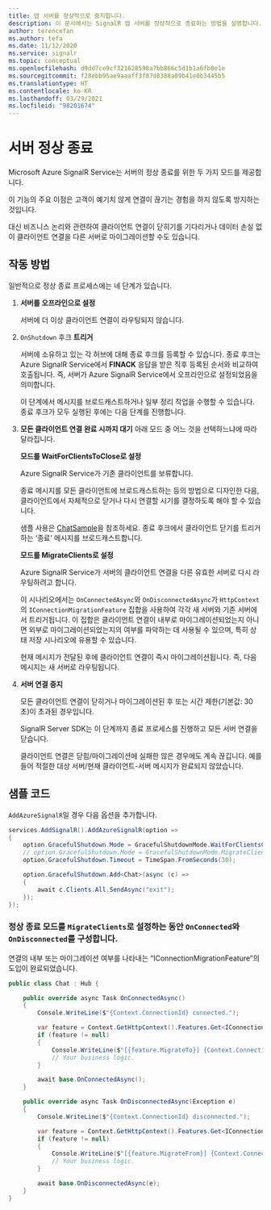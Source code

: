 ```yaml
---
title: 앱 서버를 정상적으로 중지합니다.
description: 이 문서에서는 SignalR 앱 서버를 정상적으로 종료하는 방법을 설명합니다.
author: terencefan
ms.author: tefa
ms.date: 11/12/2020
ms.service: signalr
ms.topic: conceptual
ms.openlocfilehash: d9dd7ce9cf321628598a7bb866c5d1b1a6fb0e1e
ms.sourcegitcommit: f28ebb95ae9aaaff3f87d8388a09b41e0b3445b5
ms.translationtype: HT
ms.contentlocale: ko-KR
ms.lasthandoff: 03/29/2021
ms.locfileid: "98201674"
---
```

# <a name="server-graceful-shutdown"></a>서버 정상 종료
Microsoft Azure SignalR Service는 서버의 정상 종료를 위한 두 가지 모드를 제공합니다. 

이 기능의 주요 이점은 고객이 예기치 않게 연결이 끊기는 경험을 하지 않도록 방지하는 것입니다. 

대신 비즈니스 논리와 관련하여 클라이언트 연결이 닫히기를 기다리거나 데이터 손실 없이 클라이언트 연결을 다른 서버로 마이그레이션할 수도 있습니다. 

## <a name="how-it-works"></a>작동 방법

일반적으로 정상 종료 프로세스에는 네 단계가 있습니다.

1. **서버를 오프라인으로 설정**

    서버에 더 이상 클라이언트 연결이 라우팅되지 않습니다.

2. `OnShutdown` 후크 **트리거**

    서버에 소유하고 있는 각 허브에 대해 종료 후크를 등록할 수 있습니다.
    종료 후크는 Azure SignalR Service에서 **FINACK** 응답을 받은 직후 등록된 순서와 비교하여 호출됩니다. 즉, 서버가 Azure SignalR Service에서 오프라인으로 설정되었음을 의미합니다.

    이 단계에서 메시지를 브로드캐스트하거나 일부 정리 작업을 수행할 수 있습니다. 종료 후크가 모두 실행된 후에는 다음 단계를 진행합니다.

3. **모든 클라이언트 연결 완료 시까지 대기** 아래 모드 중 어느 것을 선택하느냐에 따라 달라집니다.

    **모드를 WaitForClientsToClose로 설정**

    Azure SignalR Service가 기존 클라이언트를 보류합니다.

    종료 메시지를 모든 클라이언트에 브로드캐스트하는 등의 방법으로 디자인한 다음, 클라이언트에서 자체적으로 닫거나 다시 연결할 시기를 결정하도록 해야 할 수 있습니다.

    샘플 사용은 [ChatSample](https://github.com/Azure/azure-signalr/tree/dev/samples/ChatSample)을 참조하세요. 종료 후크에서 클라이언트 닫기를 트리거하는 ‘종료’ 메시지를 브로드캐스트합니다.

    **모드를 MigrateClients로 설정**

    Azure SignalR Service가 서버의 클라이언트 연결을 다른 유효한 서버로 다시 라우팅하려고 합니다. 
    
    이 시나리오에서는 `OnConnectedAsync`와 `OnDisconnectedAsync`가 `HttpContext`의 `IConnectionMigrationFeature` 집합을 사용하여 각각 새 서버와 기존 서버에서 트리거됩니다. 이 집합은 클라이언트 연결이 내부로 마이그레이션되었는지 아니면 외부로 마이그레이션되었는지의 여부를 파악하는 데 사용될 수 있으며, 특히 상태 저장 시나리오에 유용할 수 있습니다.

    현재 메시지가 전달된 후에 클라이언트 연결이 즉시 마이그레이션됩니다. 즉, 다음 메시지는 새 서버로 라우팅됩니다.

4. **서버 연결 중지**

    모든 클라이언트 연결이 닫히거나 마이그레이션된 후 또는 시간 제한(기본값: 30 초)이 초과된 경우입니다.

    SignalR Server SDK는 이 단계까지 종료 프로세스를 진행하고 모든 서버 연결을 닫습니다.

    클라이언트 연결은 닫힘/마이그레이션에 실패한 않은 경우에도 계속 끊깁니다. 예를 들어 적절한 대상 서버/현재 클라이언트-서버 메시지가 완료되지 않았습니다.

## <a name="sample-codes"></a>샘플 코드

`AddAzureSignalR`일 경우 다음 옵션을 추가합니다.

```csharp
services.AddSignalR().AddAzureSignalR(option =>
{
    option.GracefulShutdown.Mode = GracefulShutdownMode.WaitForClientsClose;
    // option.GracefulShutdown.Mode = GracefulShutdownMode.MigrateClients;
    option.GracefulShutdown.Timeout = TimeSpan.FromSeconds(30);

    option.GracefulShutdown.Add<Chat>(async (c) =>
    {
        await c.Clients.All.SendAsync("exit");
    });
});
```

### <a name="configure-onconnected-and-ondisconnected-while-setting-graceful-shutdown-mode-to-migrateclients"></a>정상 종료 모드를 `MigrateClients`로 설정하는 동안 `OnConnected`와 `OnDisconnected`를 구성합니다.

연결의 내부 또는 마이그레이션 여부를 나타내는 “IConnectionMigrationFeature”의 도입이 완료되었습니다.

```csharp
public class Chat : Hub {

    public override async Task OnConnectedAsync()
    {
        Console.WriteLine($"{Context.ConnectionId} connected.");

        var feature = Context.GetHttpContext().Features.Get<IConnectionMigrationFeature>();
        if (feature != null)
        {
            Console.WriteLine($"[{feature.MigrateTo}] {Context.ConnectionId} is migrated from {feature.MigrateFrom}.");
            // Your business logic.
        }

        await base.OnConnectedAsync();
    }

    public override async Task OnDisconnectedAsync(Exception e)
    {
        Console.WriteLine($"{Context.ConnectionId} disconnected.");

        var feature = Context.GetHttpContext().Features.Get<IConnectionMigrationFeature>();
        if (feature != null)
        {
            Console.WriteLine($"[{feature.MigrateFrom}] {Context.ConnectionId} will be migrated to {feature.MigrateTo}.");
            // Your business logic.
        }

        await base.OnDisconnectedAsync(e);
    }
}
```
